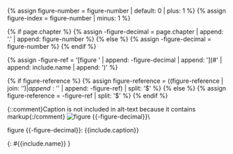 <p style='text-align: center;' markdown='1'>

{% assign figure-number = figure-number | default: 0 | plus: 1 %}
{% assign figure-index = figure-number | minus: 1 %}

{% if page.chapter %}
{% assign -figure-decimal = page.chapter | append: '.' | append: figure-number %}
{% else %}
{% assign -figure-decimal = figure-number %}
{% endif %}

{% assign -figure-ref = '[figure ' | append: -figure-decimal
        | append: '](#' | append: include.name | append: ')' %}

{% if figure-reference %}
    {% assign figure-reference = ((figure-reference | join: '$') | append: '$'
        | append: -figure-ref) | split: '$' %}
{% else %}
    {% assign figure-reference = -figure-ref | split: '$'  %}
{% endif %}

{::comment}Caption is not included in alt-text because it contains markup{:/comment}
![figure {{-figure-decimal}}][{{include.name}}]\\

figure {{-figure-decimal}}: {{include.caption}}
</p>{: #{{include.name}} }

[{{include.name}}]: figures/{{include.name}}
